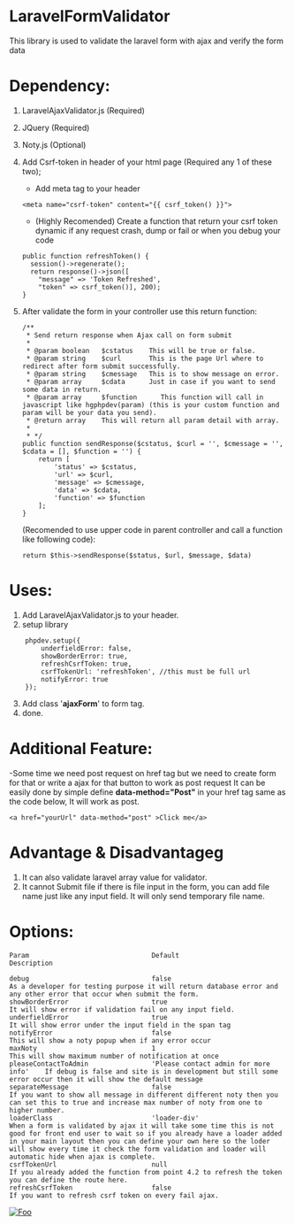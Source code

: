 # LaravelFormValidator

This library is used to validate the laravel form with ajax and verify the form data

# Dependency:
1. LaravelAjaxValidator.js (Required)
2. JQuery (Required)
3. Noty.js (Optional)
4. Add Csrf-token in header of your html page (Required any 1 of these two);
	- Add meta tag to your header
    ```
	<meta name="csrf-token" content="{{ csrf_token() }}">
    ```
   
	- (Highly Recomended) Create a function that return your csrf token dynamic if any request crash, dump or fail or when you debug your code
    ```
	public function refreshToken() {
	  session()->regenerate();
	  return response()->json([
	    "message" => 'Token Refreshed',
	    "token" => csrf_token()], 200);
	}

    ```
5. After validate the form in your controller use this return function:

    ```
    /**
     * Send return response when Ajax call on form submit
     * 
     * @param boolean   $cstatus    This will be true or false.
     * @param string    $curl       This is the page Url where to redirect after form submit successfully.
     * @param string    $cmessage   This is to show message on error.
     * @param array     $cdata      Just in case if you want to send some data in return.
     * @param array     $function      This function will call in javascript like hgphpdev(param) (this is your custom function and param will be your data you send).
     * @return array    This will return all param detail with array.
     * 
     * */
    public function sendResponse($cstatus, $curl = '', $cmessage = '', $cdata = [], $function = '') {
        return [
            'status' => $cstatus,
            'url' => $curl,
            'message' => $cmessage,
            'data' => $cdata,
            'function' => $function
        ];
    }
    ```
    (Recomended to use upper code in parent controller and call a function like following code):
    ```
    return $this->sendResponse($status, $url, $message, $data)
    ```

# Uses:
1. Add LaravelAjaxValidator.js to your header.
2. setup library
```
    phpdev.setup({
        underfieldError: false,
        showBorderError: true,
        refreshCsrfToken: true,
        csrfTokenUrl: 'refreshToken', //this must be full url
        notifyError: true
    });
```
3. Add class '**ajaxForm**' to form tag.
3. done.

# Additional Feature:
 -Some time we need post request on href tag but we need to create form for that or write a ajax for that button to work as post request It can be easily done by simple define **data-method="Post"** in your href tag same as the code below, It will work as post.
 
```
<a href="yourUrl" data-method="post" >Click me</a>
```

# Advantage & Disadvantageg
 1. It can also validate laravel array value for validator.
 2. It cannot Submit file if there is file input in the form, you can add file name just like any input field. It will only send temporary file name.


# Options:

```
Param                               Default                             Description

debug                               false                                   As a developer for testing purpose it will return database error and any other error that occur when submit the form.
showBorderError                     true                                    It will show error if validation fail on any input field.
underfieldError                     true                                    It will show error under the input field in the span tag
notifyError                         false                                   This will show a noty popup when if any error occur
maxNoty                             1                                       This will show maximum number of notification at once
pleaseContactToAdmin                'Please contact admin for more info'    If debug is false and site is in development but still some error occur then it will show the default message
separateMessage                     false                                   If you want to show all message in different different noty then you can set this to true and increase max number of noty from one to higher number.
loaderClass                         'loader-div'                            When a form is validated by ajax it will take some time this is not good for front end user to wait so if you already have a loader added in your main layout then you can define your own here so the loder will show every time it check the form validation and loader will automatic hide when ajax is complete.
csrfTokenUrl                        null                                    If you already added the function from point 4.2 to refresh the token you can define the route here.
refreshCsrfToken                    false                                   If you want to refresh csrf token on every fail ajax.
```

<a href="https://paypal.me/hgphpdev" rel="some text">![Foo](https://github.com/hitugehlot22/LaravelFormValidator/blob/master/images.png?raw=true)</a>

